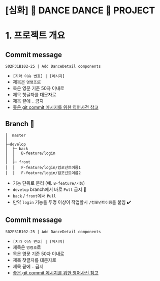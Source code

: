# [심화] :dancer: DANCE DANCE :man_dancing: PROJECT 

# 1. 프로젝트 개요

## Commit message

```
S02P31B102-25 | Add DanceDetail components
```

* `[지라 이슈 번호] | [메시지]`
* 제목은 `명령조`로
* 목은 영문 기준 50자 이내로
* 제목 첫글자를 대문자로
* 제목 끝에 `.` 금지
* [좋은 git commit 메시지를 위한 영어사전 참고](https://blog.ull.im/engineering/2019/03/10/logs-on-git.html)

## Branch :evergreen_tree:

```
│  master
│      
├─develop
│  ├─ back
│  │   B-feature/login
│  │
│  ├─ front
│  │   F-feature/login/컴포넌트이름1
│  │   F-feature/login/컴포넌트이름2
```

* 기능 단위로 분리 (예. `B-feature/기능`)
* `develop` branch에서 바로 `Pull` 금지 :imp:
* `back` / `front`에서 `Pull`
* 만약 `login` 기능을 두명 이상이 작업할시 `/컴포넌트이름`을 붙임 :heavy_check_mark:


## Commit message

```
S02P31B102-25 | Add DanceDetail components
```

* `[지라 이슈 번호] | [메시지]`
* 제목은 `명령조`로
* 목은 영문 기준 50자 이내로
* 제목 첫글자를 대문자로
* 제목 끝에 `.` 금지
* [좋은 git commit 메시지를 위한 영어사전 참고](https://blog.ull.im/engineering/2019/03/10/logs-on-git.html)

